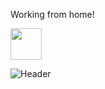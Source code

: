 Working from home!

<img src="https://media.giphy.com/media/12oufCB0MyZ1Go/giphy.gif" width="50">

![Header](https://64.media.tumblr.com/33941b01d11c366cc81a1cbb5d1bf12f/tumblr_mhgb0rshoa1qmo2amo4_500.gifv)

